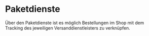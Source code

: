 # Paketdienste 

Über den Paketdienste ist es möglich Bestellungen im Shop mit dem Tracking des jeweiligen Versanddienstleisters zu verknüpfen.

  

  




